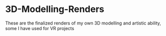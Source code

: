 # 3D-Modelling-Renders

These are the finalized renders of my own 3D modelling and artistic ability, some I have used for VR projects
